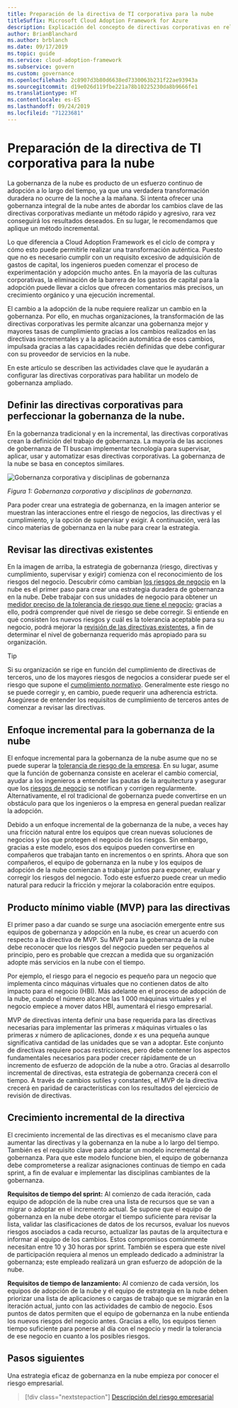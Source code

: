 ```yaml
---
title: Preparación de la directiva de TI corporativa para la nube
titleSuffix: Microsoft Cloud Adoption Framework for Azure
description: Explicación del concepto de directivas corporativas en relación con la gobernanza en la nube.
author: BrianBlanchard
ms.author: brblanch
ms.date: 09/17/2019
ms.topic: guide
ms.service: cloud-adoption-framework
ms.subservice: govern
ms.custom: governance
ms.openlocfilehash: 2c8907d3b80d6638ed7330063b231f22ae93943a
ms.sourcegitcommit: d19e026d119fbe221a78b10225230da8b9666fe1
ms.translationtype: HT
ms.contentlocale: es-ES
ms.lasthandoff: 09/24/2019
ms.locfileid: "71223681"
---
```

<!-- markdownlint-disable MD026 -->

# <a name="prepare-corporate-it-policy-for-the-cloud"></a>Preparación de la directiva de TI corporativa para la nube

La gobernanza de la nube es producto de un esfuerzo continuo de adopción a lo largo del tiempo, ya que una verdadera transformación duradera no ocurre de la noche a la mañana. Si intenta ofrecer una gobernanza integral de la nube antes de abordar los cambios clave de las directivas corporativas mediante un método rápido y agresivo, rara vez conseguirá los resultados deseados. En su lugar, le recomendamos que aplique un método incremental.

Lo que diferencia a Cloud Adoption Framework es el ciclo de compra y cómo esto puede permitirle realizar una transformación auténtica. Puesto que no es necesario cumplir con un requisito excesivo de adquisición de gastos de capital, los ingenieros pueden comenzar el proceso de experimentación y adopción mucho antes. En la mayoría de las culturas corporativas, la eliminación de la barrera de los gastos de capital para la adopción puede llevar a ciclos que ofrecen comentarios más precisos, un crecimiento orgánico y una ejecución incremental.

El cambio a la adopción de la nube requiere realizar un cambio en la gobernanza. Por ello, en muchas organizaciones, la transformación de las directivas corporativas les permite alcanzar una gobernanza mejor y mayores tasas de cumplimiento gracias a los cambios realizados en las directivas incrementales y a la aplicación automática de esos cambios, impulsada gracias a las capacidades recién definidas que debe configurar con su proveedor de servicios en la nube.

En este artículo se describen las actividades clave que le ayudarán a configurar las directivas corporativas para habilitar un modelo de gobernanza ampliado.

## <a name="define-corporate-policy-to-mature-cloud-governance"></a>Definir las directivas corporativas para perfeccionar la gobernanza de la nube.

En la gobernanza tradicional y en la incremental, las directivas corporativas crean la definición del trabajo de gobernanza. La mayoría de las acciones de gobernanza de TI buscan implementar tecnología para supervisar, aplicar, usar y automatizar esas directivas corporativas. La gobernanza de la nube se basa en conceptos similares.

![Gobernanza corporativa y disciplinas de gobernanza](../../_images/operational-transformation-govern-highres.png)

*Figura 1: Gobernanza corporativa y disciplinas de gobernanza.*

Para poder crear una estrategia de gobernanza, en la imagen anterior se muestran las interacciones entre el riesgo de negocios, las directivas y el cumplimiento, y la opción de supervisar y exigir. A continuación, verá las cinco materias de gobernanza en la nube para crear la estrategia.

## <a name="review-existing-policies"></a>Revisar las directivas existentes

En la imagen de arriba, la estrategia de gobernanza (riesgo, directivas y cumplimiento, supervisar y exigir) comienza con el reconocimiento de los riesgos del negocio. Descubrir cómo cambian [los riesgos de negocio](./business-risk.md) en la nube es el primer paso para crear una estrategia duradera de gobernanza en la nube. Debe trabajar con sus unidades de negocio para obtener un [medidor preciso de la tolerancia de riesgo que tiene el negocio](./risk-tolerance.md); gracias a ello, podrá comprender qué nivel de riesgo se debe corregir. Si entiende en qué consisten los nuevos riesgos y cuál es la tolerancia aceptable para su negocio, podrá mejorar la [revisión de las directivas existentes](./cloud-policy-review.md), a fin de determinar el nivel de gobernanza requerido más apropiado para su organización.

> [!TIP]
> Si su organización se rige en función del cumplimiento de directivas de terceros, uno de los mayores riesgos de negocios a considerar puede ser el riesgo que supone el [cumplimiento normativo](./regulatory-compliance.md). Generalmente este riesgo no se puede corregir y, en cambio, puede requerir una adherencia estricta. Asegúrese de entender los requisitos de cumplimiento de terceros antes de comenzar a revisar las directivas.

## <a name="an-incremental-approach-to-cloud-governance"></a>Enfoque incremental para la gobernanza de la nube

El enfoque incremental para la gobernanza de la nube asume que no se puede superar la [tolerancia de riesgo de la empresa](./risk-tolerance.md). En su lugar, asume que la función de gobernanza consiste en acelerar el cambio comercial, ayudar a los ingenieros a entender las pautas de la arquitectura y asegurar que los [riesgos de negocio](./business-risk.md) se notifican y corrigen regularmente. Alternativamente, el rol tradicional de gobernanza puede convertirse en un obstáculo para que los ingenieros o la empresa en general puedan realizar la adopción.

Debido a un enfoque incremental de la gobernanza de la nube, a veces hay una fricción natural entre los equipos que crean nuevas soluciones de negocios y los que protegen el negocio de los riesgos. Sin embargo, gracias a este modelo, esos dos equipos pueden convertirse en compañeros que trabajan tanto en incrementos o en sprints. Ahora que son compañeros, el equipo de gobernanza en la nube y los equipos de adopción de la nube comienzan a trabajar juntos para exponer, evaluar y corregir los riesgos del negocio. Todo este esfuerzo puede crear un medio natural para reducir la fricción y mejorar la colaboración entre equipos.

## <a name="minimum-viable-product-mvp-for-policy"></a>Producto mínimo viable (MVP) para las directivas

El primer paso a dar cuando se surge una asociación emergente entre sus equipos de gobernanza y adopción en la nube, es crear un acuerdo con respecto a la directiva de MVP. Su MVP para la gobernanza de la nube debe reconocer que los riesgos del negocio pueden ser pequeños al principio, pero es probable que crezcan a medida que su organización adopte más servicios en la nube con el tiempo.

Por ejemplo, el riesgo para el negocio es pequeño para un negocio que implementa cinco máquinas virtuales que no contienen datos de alto impacto para el negocio (HBI). Más adelante en el proceso de adopción de la nube, cuando el número alcance las 1 000 máquinas virtuales y el negocio empiece a mover datos HBI, aumentará el riesgo empresarial.

MVP de directivas intenta definir una base requerida para las directivas necesarias para implementar las primeras _x_ máquinas virtuales o las primeras _x_ número de aplicaciones, donde _x_ es una pequeña aunque significativa cantidad de las unidades que se van a adoptar. Este conjunto de directivas requiere pocas restricciones, pero debe contener los aspectos fundamentales necesarios para poder crecer rápidamente de un incremento de esfuerzo de adopción de la nube a otro. Gracias al desarrollo incremental de directivas, esta estrategia de gobernanza crecerá con el tiempo. A través de cambios sutiles y constantes, el MVP de la directiva crecerá en paridad de características con los resultados del ejercicio de revisión de directivas.

## <a name="incremental-policy-growth"></a>Crecimiento incremental de la directiva

El crecimiento incremental de las directivas es el mecanismo clave para aumentar las directivas y la gobernanza en la nube a lo largo del tiempo. También es el requisito clave para adoptar un modelo incremental de gobernanza. Para que este modelo funcione bien, el equipo de gobernanza debe comprometerse a realizar asignaciones continuas de tiempo en cada sprint, a fin de evaluar e implementar las disciplinas cambiantes de la gobernanza.

**Requisitos de tiempo del sprint:** Al comienzo de cada iteración, cada equipo de adopción de la nube crea una lista de recursos que se van a migrar o adoptar en el incremento actual. Se supone que el equipo de gobernanza en la nube debe otorgar el tiempo suficiente para revisar la lista, validar las clasificaciones de datos de los recursos, evaluar los nuevos riesgos asociados a cada recurso, actualizar las pautas de la arquitectura e informar al equipo de los cambios. Estos compromisos comúnmente necesitan entre 10 y 30 horas por sprint. También se espera que este nivel de participación requiera al menos un empleado dedicado a administrar la gobernanza; este empleado realizará un gran esfuerzo de adopción de la nube.

**Requisitos de tiempo de lanzamiento:** Al comienzo de cada versión, los equipos de adopción de la nube y el equipo de estrategia en la nube deben priorizar una lista de aplicaciones o cargas de trabajo que se migrarán en la iteración actual, junto con las actividades de cambio de negocio. Esos puntos de datos permiten que el equipo de gobernanza en la nube entienda los nuevos riesgos del negocio antes. Gracias a ello, los equipos tienen tiempo suficiente para ponerse al día con el negocio y medir la tolerancia de ese negocio en cuanto a los posibles riesgos.

## <a name="next-steps"></a>Pasos siguientes

Una estrategia eficaz de gobernanza en la nube empieza por conocer el riesgo empresarial.

> [!div class="nextstepaction"]
> [Descripción del riesgo empresarial](./business-risk.md)
